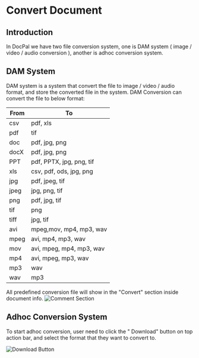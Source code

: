 # Convert Document

## Introduction
In DocPal we have two file conversion system, one is DAM system ( image / video / audio conversion ), another is adhoc conversion system.

## DAM System
DAM system is a system that convert the file to image / video / audio format, and store the converted file in the system.
DAM Conversion can convert the file to below format:

| From | To |
| --- | --- |
| csv | pdf, xls |
| pdf | tif |
| doc | pdf, jpg, png |
| docX | pdf, jpg, png |
| PPT | pdf, PPTX, jpg, png, tif |
| xls | csv, pdf, ods, jpg, png |
| jpg | pdf, jpeg, tif |
| jpeg | jpg, png, tif |
| png | pdf, jpg, tif |
| tif | png |
| tiff | jpg, tif |
| avi | mpeg,mov, mp4, mp3, wav |
| mpeg | avi, mp4, mp3, wav |
| mov | avi, mpeg, mp4, mp3, wav |
| mp4 | avi, mpeg, mp3, wav |
| mp3 | wav |
| wav | mp3 |

All predefined conversion file will show in the "Convert" section inside document info.
![Comment Section](/images/commentSection.png)

## Adhoc Conversion System
To start adhoc conversion,  user need to click the " Download" button on top action bar, and select the format that they want to convert to.

![Download Button](/images/download.png)